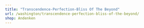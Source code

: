 ```yaml
---
title: "Transcendence-Perfection-Bliss Of The Beyond"
url: /washington/transcendence-perfection-bliss-of-the-beyond/
shop: Andenken
---
```

